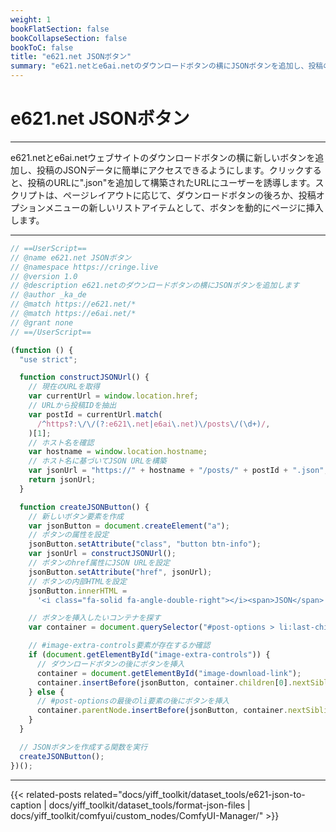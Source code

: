 ```yaml
---
weight: 1
bookFlatSection: false
bookCollapseSection: false
bookToC: false
title: "e621.net JSONボタン"
summary: "e621.netとe6ai.netのダウンロードボタンの横にJSONボタンを追加し、投稿のJSONデータに素早くアクセスできるようにします。"
---
```


<!--markdownlint-disable MD025 MD033 -->

# e621.net JSONボタン

---

e621.netとe6ai.netウェブサイトのダウンロードボタンの横に新しいボタンを追加し、投稿のJSONデータに簡単にアクセスできるようにします。クリックすると、投稿のURLに".json"を追加して構築されたURLにユーザーを誘導します。スクリプトは、ページレイアウトに応じて、ダウンロードボタンの後ろか、投稿オプションメニューの新しいリストアイテムとして、ボタンを動的にページに挿入します。

---

```js
// ==UserScript==
// @name e621.net JSONボタン
// @namespace https://cringe.live
// @version 1.0
// @description e621.netのダウンロードボタンの横にJSONボタンを追加します
// @author _ka_de
// @match https://e621.net/*
// @match https://e6ai.net/*
// @grant none
// ==/UserScript==

(function () {
  "use strict";

  function constructJSONUrl() {
    // 現在のURLを取得
    var currentUrl = window.location.href;
    // URLから投稿IDを抽出
    var postId = currentUrl.match(
      /^https?:\/\/(?:e621\.net|e6ai\.net)\/posts\/(\d+)/,
    )[1];
    // ホスト名を確認
    var hostname = window.location.hostname;
    // ホスト名に基づいてJSON URLを構築
    var jsonUrl = "https://" + hostname + "/posts/" + postId + ".json";
    return jsonUrl;
  }

  function createJSONButton() {
    // 新しいボタン要素を作成
    var jsonButton = document.createElement("a");
    // ボタンの属性を設定
    jsonButton.setAttribute("class", "button btn-info");
    var jsonUrl = constructJSONUrl();
    // ボタンのhref属性にJSON URLを設定
    jsonButton.setAttribute("href", jsonUrl);
    // ボタンの内部HTMLを設定
    jsonButton.innerHTML =
      '<i class="fa-solid fa-angle-double-right"></i><span>JSON</span>';

    // ボタンを挿入したいコンテナを探す
    var container = document.querySelector("#post-options > li:last-child");

    // #image-extra-controls要素が存在するか確認
    if (document.getElementById("image-extra-controls")) {
      // ダウンロードボタンの後にボタンを挿入
      container = document.getElementById("image-download-link");
      container.insertBefore(jsonButton, container.children[0].nextSibling);
    } else {
      // #post-optionsの最後のli要素の後にボタンを挿入
      container.parentNode.insertBefore(jsonButton, container.nextSibling);
    }
  }

  // JSONボタンを作成する関数を実行
  createJSONButton();
})();
```

---

{{< related-posts related="docs/yiff_toolkit/dataset_tools/e621-json-to-caption | docs/yiff_toolkit/dataset_tools/format-json-files | docs/yiff_toolkit/comfyui/custom_nodes/ComfyUI-Manager/" >}}
